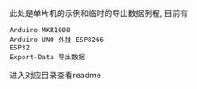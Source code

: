 此处是单片机的示例和临时的导出数据例程, 目前有
```
Arduino MKR1000
Arduino UNO 外挂 ESP8266
ESP32
Export-Data 导出数据
```
进入对应目录查看readme